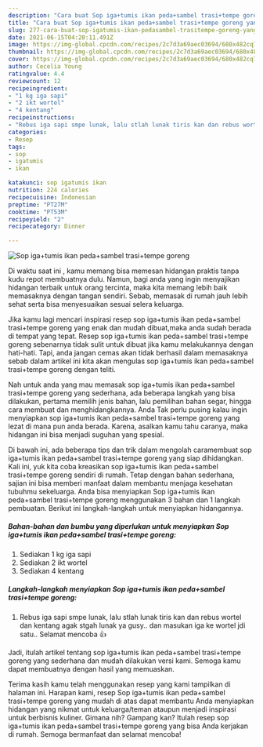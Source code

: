```yaml
---
description: "Cara buat Sop iga+tumis ikan peda+sambel trasi+tempe goreng yang lezat Untuk Jualan"
title: "Cara buat Sop iga+tumis ikan peda+sambel trasi+tempe goreng yang lezat Untuk Jualan"
slug: 277-cara-buat-sop-igatumis-ikan-pedasambel-trasitempe-goreng-yang-lezat-untuk-jualan
date: 2021-06-15T04:20:11.491Z
image: https://img-global.cpcdn.com/recipes/2c7d3a69aec03694/680x482cq70/sop-igatumis-ikan-pedasambel-trasitempe-goreng-foto-resep-utama.jpg
thumbnail: https://img-global.cpcdn.com/recipes/2c7d3a69aec03694/680x482cq70/sop-igatumis-ikan-pedasambel-trasitempe-goreng-foto-resep-utama.jpg
cover: https://img-global.cpcdn.com/recipes/2c7d3a69aec03694/680x482cq70/sop-igatumis-ikan-pedasambel-trasitempe-goreng-foto-resep-utama.jpg
author: Cecelia Young
ratingvalue: 4.4
reviewcount: 12
recipeingredient:
- "1 kg iga sapi"
- "2 ikt wortel"
- "4 kentang"
recipeinstructions:
- "Rebus iga sapi smpe lunak, lalu stlah lunak tiris kan dan rebus wortel dan kentang agak stgah lunak ya gusy.. dan masukan iga ke wortel jdi satu.. Selamat mencoba 👍"
categories:
- Resep
tags:
- sop
- igatumis
- ikan

katakunci: sop igatumis ikan 
nutrition: 224 calories
recipecuisine: Indonesian
preptime: "PT27M"
cooktime: "PT53M"
recipeyield: "2"
recipecategory: Dinner

---
```



![Sop iga+tumis ikan peda+sambel trasi+tempe goreng](https://img-global.cpcdn.com/recipes/2c7d3a69aec03694/680x482cq70/sop-igatumis-ikan-pedasambel-trasitempe-goreng-foto-resep-utama.jpg)

Di waktu  saat ini , kamu memang bisa memesan hidangan praktis tanpa kudu repot membuatnya dulu. Namun, bagi anda yang ingin menyajikan hidangan terbaik untuk orang tercinta, maka kita memang lebih baik memasaknya dengan tangan sendiri. Sebab, memasak di rumah jauh lebih sehat serta bisa menyesuaikan sesuai selera keluarga.

Jika kamu lagi mencari inspirasi resep sop iga+tumis ikan peda+sambel trasi+tempe goreng yang enak dan mudah dibuat,maka anda sudah berada di tempat yang tepat. Resep sop iga+tumis ikan peda+sambel trasi+tempe goreng  sebenarnya tidak sulit untuk dibuat jika kamu melakukannya dengan hati-hati. Tapi, anda jangan cemas akan tidak berhasil dalam memasaknya 
sebab dalam artikel ini kita akan mengulas sop iga+tumis ikan peda+sambel trasi+tempe goreng dengan teliti.  



Nah untuk anda yang mau memasak sop iga+tumis ikan peda+sambel trasi+tempe goreng yang sederhana, ada beberapa langkah yang bisa dilakukan, pertama memilih jenis bahan, lalu pemilihan bahan segar, hingga cara membuat dan menghidangkannya. Anda Tak perlu pusing kalau ingin menyiapkan sop iga+tumis ikan peda+sambel trasi+tempe goreng yang lezat di mana pun anda berada. Karena, asalkan kamu  tahu caranya, maka hidangan ini bisa menjadi suguhan yang spesial.

Di bawah ini, ada beberapa tips dan trik dalam mengolah caramembuat sop iga+tumis ikan peda+sambel trasi+tempe goreng yang siap dihidangkan. Kali ini, yuk kita coba kreasikan sop iga+tumis ikan peda+sambel trasi+tempe goreng sendiri di rumah. Tetap dengan bahan sederhana, sajian ini bisa memberi manfaat dalam membantu menjaga kesehatan tubuhmu sekeluarga. Anda bisa menyiapkan Sop iga+tumis ikan peda+sambel trasi+tempe goreng menggunakan 3 bahan dan 1 langkah pembuatan. Berikut ini langkah-langkah untuk menyiapkan hidangannya.

<!--inarticleads1-->

##### Bahan-bahan dan bumbu yang diperlukan untuk menyiapkan Sop iga+tumis ikan peda+sambel trasi+tempe goreng:

1. Sediakan 1 kg iga sapi
1. Sediakan 2 ikt wortel
1. Sediakan 4 kentang




<!--inarticleads2-->

##### Langkah-langkah menyiapkan Sop iga+tumis ikan peda+sambel trasi+tempe goreng:

1. Rebus iga sapi smpe lunak, lalu stlah lunak tiris kan dan rebus wortel dan kentang agak stgah lunak ya gusy.. dan masukan iga ke wortel jdi satu.. Selamat mencoba 👍




Jadi, itulah artikel tentang  sop iga+tumis ikan peda+sambel trasi+tempe goreng  yang sederhana dan mudah dilakukan versi kami. Semoga kamu dapat membuatnya dengan hasil yang memuaskan. 

Terima kasih kamu telah menggunakan resep yang kami tampilkan di halaman ini. Harapan kami, resep  Sop iga+tumis ikan peda+sambel trasi+tempe goreng yang mudah di atas dapat membantu Anda menyiapkan hidangan yang nikmat untuk keluarga/teman ataupun menjadi inspirasi untuk berbisnis kuliner. Gimana nih? Gampang kan? Itulah resep sop iga+tumis ikan peda+sambel trasi+tempe goreng yang bisa Anda kerjakan di rumah. Semoga bermanfaat dan selamat mencoba!

